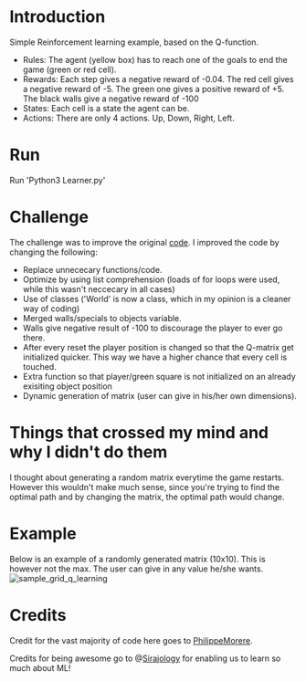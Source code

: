 Introduction
==========================
Simple Reinforcement learning example, based on the Q-function.
- Rules: The agent (yellow box) has to reach one of the goals to end the game (green or red cell).
- Rewards: Each step gives a negative reward of -0.04. The red cell gives a negative reward of -5. The green one gives a positive reward of +5. The black walls give a negative reward of -100
- States: Each cell is a state the agent can be.
- Actions: There are only 4 actions. Up, Down, Right, Left.


# Run
Run  'Python3 Learner.py'

Challenge
==========================
The challenge was to improve the original [code](https://github.com/llSourcell/q_learning_demo). I improved the code
by changing the following:
- Replace unnececary functions/code.
- Optimize by using list comprehension (loads of for loops were used, while this wasn't neccecary in all cases)
- Use of classes ('World' is now a class, which in my opinion is a cleaner way of coding)
- Merged walls/specials to objects variable.
- Walls give negative result of -100 to discourage the player to ever go there.
- After every reset the player position is changed so that the Q-matrix get initialized quicker. This way we have a higher chance that every cell is touched.
- Extra function so that player/green square is not initialized on an already exisiting object position
- Dynamic generation of matrix (user can give in his/her own dimensions).

# Things that crossed my mind and why I didn't do them
I thought about generating a random matrix everytime the game restarts. However this wouldn't make much sense,
since you're trying to find the optimal path and by changing the matrix, the optimal path would change.

# Example
Below is an example of a randomly generated matrix (10x10). This is however not the max. The user can give in any
value he/she wants.
![sample_grid_q_learning](https://github.com/mickvanhulst/q_learning/blob/master/example_grid.jpg)

Credits
===========
Credit for the vast majority of code here goes to [PhilippeMorere](https://github.com/PhilippeMorere). 

Credits for being awesome go to @[Sirajology](https://www.youtube.com/sirajology) for enabling us to learn so much about ML!
